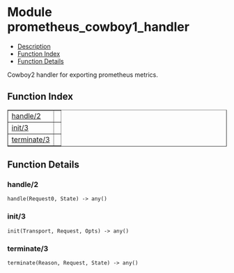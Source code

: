 

# Module prometheus_cowboy1_handler #
* [Description](#description)
* [Function Index](#index)
* [Function Details](#functions)

Cowboy2 handler for exporting prometheus metrics.

<a name="index"></a>

## Function Index ##


<table width="100%" border="1" cellspacing="0" cellpadding="2" summary="function index"><tr><td valign="top"><a href="#handle-2">handle/2</a></td><td></td></tr><tr><td valign="top"><a href="#init-3">init/3</a></td><td></td></tr><tr><td valign="top"><a href="#terminate-3">terminate/3</a></td><td></td></tr></table>


<a name="functions"></a>

## Function Details ##

<a name="handle-2"></a>

### handle/2 ###

`handle(Request0, State) -> any()`

<a name="init-3"></a>

### init/3 ###

`init(Transport, Request, Opts) -> any()`

<a name="terminate-3"></a>

### terminate/3 ###

`terminate(Reason, Request, State) -> any()`

